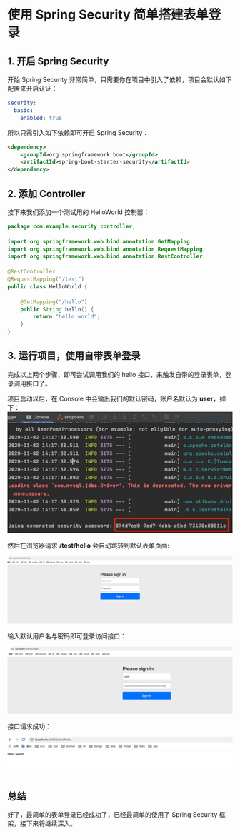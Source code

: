 # 使用 Spring Security 简单搭建表单登录

## 1. 开启 Spring Security
开始 Spring Security 非常简单，只需要你在项目中引入了依赖，项目会默认如下配置来开启认证：

```YAML
security:
  basic:
    enabled: true
```

所以只需引入如下依赖即可开启 Spring Security：

```XML
<dependency>
    <groupId>org.springframework.boot</groupId>
    <artifactId>spring-boot-starter-security</artifactId>
</dependency>
```

## 2. 添加 Controller
接下来我们添加一个测试用的 HelloWorld 控制器：

```JAVA
package com.example.security.controller;

import org.springframework.web.bind.annotation.GetMapping;
import org.springframework.web.bind.annotation.RequestMapping;
import org.springframework.web.bind.annotation.RestController;

@RestController
@RequestMapping("/test")
public class HelloWorld {

    @GetMapping("/hello")
    public String hello() {
        return "hello world";
    }
}
```

## 3. 运行项目，使用自带表单登录
完成以上两个步骤，即可尝试调用我们的 hello 接口，来触发自带的登录表单，登录调用接口了。

项目启动以后，在 Console 中会输出我们的默认密码，账户名默认为 **user**，如下：
![security-default-password](../public/images/spring-security/security-default-password.jpg)

然后在浏览器请求 **/test/hello** 会自动跳转到默认表单页面:

![默认登录页面](../public/images/spring-security/default-login-page.jpg)

输入默认用户名与密码即可登录访问接口：

![默认表单登录](../public/images/spring-security/default-page-login.jpg)

接口请求成功：

![hello测试接口](../public/images/spring-security/hello-test-interface.jpg)


## 总结
好了，最简单的表单登录已经成功了，已经最简单的使用了 Spring Security 框架，接下来将继续深入。